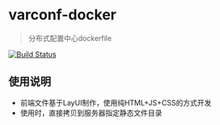 # varconf-docker
>  分布式配置中心dockerfile

[![Build Status](https://travis-ci.org/varconf/varconf-docker.svg?branch=master)](https://travis-ci.org/varconf/varconf-docker)

## 使用说明
- 前端文件基于LayUI制作，使用纯HTML+JS+CSS的方式开发
- 使用时，直接拷贝到服务器指定静态文件目录